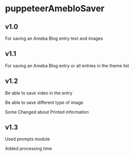 # puppeteerAmebloSaver

## v1.0

For saving an Ameba Blog entry text and images

## v1.1

For saving an Ameba Blog entry or all entries in the theme list


## v1.2

Be able to save video in the entry

Be able to save different type of image

Some Changed about Printed information 
    
## v1.3

Used prompts module

Added processing time
